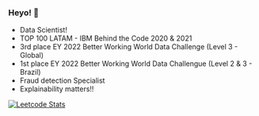 ### Heyo! 👋

- Data Scientist!
- TOP 100 LATAM - IBM Behind the Code 2020 & 2021
- 3rd place EY 2022 Better Working World Data Challenge (Level 3 - Global)
- 1st place EY 2022 Better Working World Data Challengue (Level 2 & 3 - Brazil)
- Fraud detection Specialist
- Explainability matters!!

[![Leetcode Stats](https://leetcard.jacoblin.cool/haller-x)](https://leetcode.com/haller-x)


